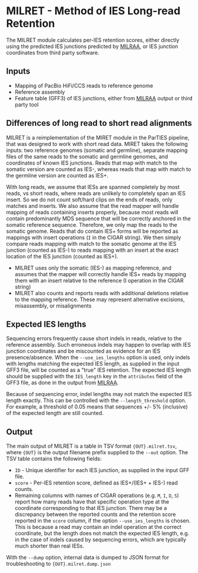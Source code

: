 MILRET - Method of IES Long-read Retention
==========================================

The MILRET module calculates per-IES retention scores, either directly using the
predicted IES junctions predicted by [MILRAA](milraa.md), or IES junction
coordinates from third party software.


Inputs
------

 * Mapping of PacBio HiFi/CCS reads to reference genome
 * Reference assembly
 * Feature table (GFF3) of IES junctions, either from [MILRAA](milraa.md)
   output or third party tool


Differences of long read to short read alignments
-------------------------------------------------

MILRET is a reimplementation of the MIRET module in the ParTIES pipeline, that
was designed to work with short read data. MIRET takes the following inputs:
two reference genomes (somatic and germline), separate mapping files of the
same reads to the somatic and germline genomes, and coordinates of known IES
junctions. Reads that map with match to the somatic version are counted as
IES-, whereas reads that map with match to the germline version are counted as
IES+.

With long reads, we assume that IESs are spanned completely by most reads, vs
short reads, where reads are unlikely to completely span an IES insert. So we
do not count soft/hard clips on the ends of reads, only matches and inserts. We
also assume that the read mapper will handle mapping of reads containing
inserts properly, because most reads will contain predominantly MDS sequence
that will be correctly anchored in the somatic reference sequence. Therefore,
we only map the reads to the somatic genome. Reads that do contain IES+ forms
will be reported as mappings with insert operations (`I` in the CIGAR string).
We then simply compare reads mapping with match to the somatic genome at the
IES junction (counted as IES-) to reads mapping with an insert at the exact
location of the IES junction (counted as IES+).

 * MILRET uses only the somatic (IES-) as mapping reference, and assumes that 
   the mapper will correctly handle IES+ reads by mapping them with an insert 
   relative to the reference (I operation in the CIGAR string)
 * MILRET also counts and reports reads with additional deletions relative to
   the mapping reference. These may represent alternative excisions, 
   misassembly, or misalignments


Expected IES lengths
--------------------

Sequencing errors frequently cause short indels in reads, relative to the
reference assembly. Such erroneous indels may happen to overlap with IES
junction coordinates and be miscounted as evidence for an IES presence/absence.
When the `--use_ies_lengths` option is used, only indels with lengths matching
the expected IES length, as supplied in the input GFF3 file, will be counted as
a "true" IES retention. The expected IES length should be supplied with the
`IES_length` key in the `attributes` field of the GFF3 file, as done in the
output from [MILRAA](milraa.md).

Because of sequencing error, indel lengths may not match the expected IES length
exactly. This can be controlled with the `--length_threshold` option. For
example, a threshold of 0.05 means that sequences +/- 5% (inclusive) of the
expected length are still counted.


Output
------

The main output of MILRET is a table in TSV format `{OUT}.milret.tsv`, where
`{OUT}` is the output filename prefix supplied to the `--out` option. The TSV
table contains the following fields:

 * `ID` - Unique identifier for each IES junction, as supplied in the input GFF
   file.
 * `score` - Per-IES retention score, defined as IES+/(IES+ + IES-) read counts.
 * Remaining columns with names of CIGAR operations (e.g. `M`, `I`, `D`, `S`)
   report how many reads have that specific operation type at the coordinate
   corresponding to that IES junction. There may be a discrepancy between the
   reported counts and the retention score reported in the `score` column, if
   the option `--use_ies_lengths` is chosen. This is because a read may contain
   an indel operation at the correct coordinate, but the length does not match
   the expected IES length, e.g. in the case of indels caused by sequencing
   errors, which are typically much shorter than real IESs.

With the `--dump` option, internal data is dumped to JSON format for
troubleshooting to `{OUT}.milret.dump.json`
